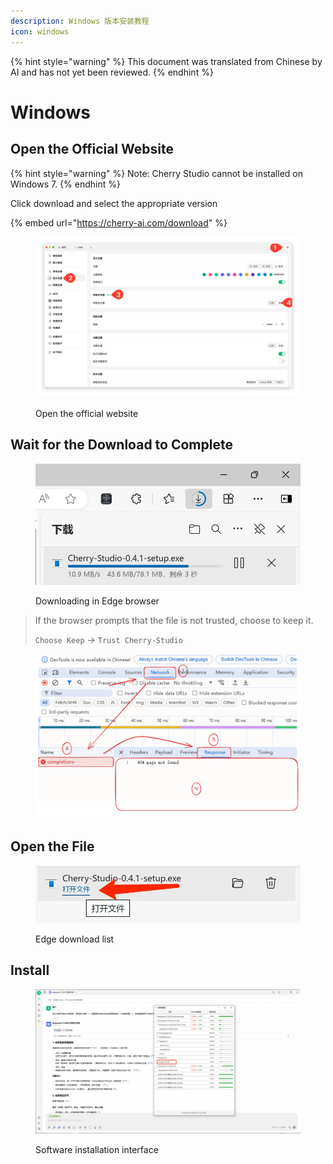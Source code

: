 ```yaml
---
description: Windows 版本安装教程
icon: windows
---
```


{% hint style="warning" %}
This document was translated from Chinese by AI and has not yet been reviewed.
{% endhint %}

# Windows

## Open the Official Website

{% hint style="warning" %}
Note: Cherry Studio cannot be installed on Windows 7.
{% endhint %}

Click download and select the appropriate version

{% embed url="https://cherry-ai.com/download" %}

<figure><img src="../../.gitbook/assets/image (1) (1) (1).png" alt=""><figcaption><p>Open the official website</p></figcaption></figure>

## Wait for the Download to Complete

<figure><img src="../../.gitbook/assets/download.webp" alt="" width="563"><figcaption><p>Downloading in Edge browser</p></figcaption></figure>

> If the browser prompts that the file is not trusted, choose to keep it.
>
> `Choose Keep` → `Trust Cherry-Studio`

<figure><img src="../../.gitbook/assets/image (1) (1) (1) (1) (1) (1) (1) (1) (1).png" alt=""><figcaption></figcaption></figure>

## Open the File

<figure><img src="../../.gitbook/assets/download (1).webp" alt="" width="563"><figcaption><p>Edge download list</p></figcaption></figure>

## Install

<figure><img src="../../.gitbook/assets/image (2) (1) (1) (1).png" alt=""><figcaption><p>Software installation interface</p></figcaption></figure>